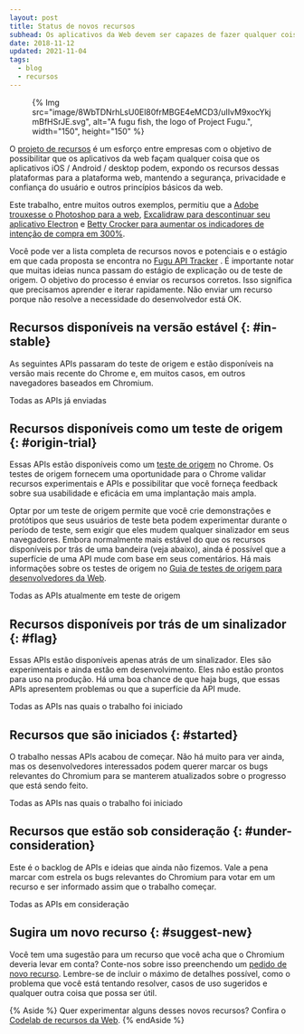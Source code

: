 ```yaml
---
layout: post
title: Status de novos recursos
subhead: Os aplicativos da Web devem ser capazes de fazer qualquer coisa que os aplicativos iOS, Android e desktop possam. Os membros do projeto de recursos entre empresas querem possibilitar que você crie e entregue aplicativos na web aberta que nunca foram possíveis antes.
date: 2018-11-12
updated: 2021-11-04
tags:
  - blog
  - recursos
---
```


<figure data-float="right"> {% Img src="image/8WbTDNrhLsU0El80frMBGE4eMCD3/uIIvM9xocYkjmBfHSrJE.svg", alt="A fugu fish, the logo of Project Fugu.", width="150", height="150" %}</figure>

O [projeto de recursos](https://developers.google.com/web/updates/capabilities) é um esforço entre empresas com o objetivo de possibilitar que os aplicativos da web façam qualquer coisa que os aplicativos iOS / Android / desktop podem, expondo os recursos dessas plataformas para a plataforma web, mantendo a segurança, privacidade e confiança do usuário e outros princípios básicos da web.

Este trabalho, entre muitos outros exemplos, permitiu que a [Adobe trouxesse o Photoshop para a web](/ps-on-the-web/), [Excalidraw para descontinuar seu aplicativo Electron](/deprecating-excalidraw-electron/) e [Betty Crocker para aumentar os indicadores de intenção de compra em 300%](/betty-crocker/).

Você pode ver a lista completa de recursos novos e potenciais e o estágio em que cada proposta se encontra no [Fugu API Tracker](https://goo.gle/fugu-api-tracker) . É importante notar que muitas ideias nunca passam do estágio de explicação ou de teste de origem. O objetivo do processo é enviar os recursos corretos. Isso significa que precisamos aprender e iterar rapidamente. Não enviar um recurso porque não resolve a necessidade do desenvolvedor está OK.

## Recursos disponíveis na versão estável {: #in-stable}

As seguintes APIs passaram do teste de origem e estão disponíveis na versão mais recente do Chrome e, em muitos casos, em outros navegadores baseados em Chromium.

<a style="text-decoration: none;" class="w-button w-button--primary" href="https://fugu-tracker.web.app/#shipped">Todas as APIs já enviadas</a>

## Recursos disponíveis como um teste de origem {: #origin-trial}

Essas APIs estão disponíveis como um [teste de origem](https://developers.chrome.com/origintrials/#/trials/active) no Chrome. Os testes de origem fornecem uma oportunidade para o Chrome validar recursos experimentais e APIs e possibilitar que você forneça feedback sobre sua usabilidade e eficácia em uma implantação mais ampla.

Optar por um teste de origem permite que você crie demonstrações e protótipos que seus usuários de teste beta podem experimentar durante o período de teste, sem exigir que eles mudem qualquer sinalizador em seus navegadores. Embora normalmente mais estável do que os recursos disponíveis por trás de uma bandeira (veja abaixo), ainda é possível que a superfície de uma API mude com base em seus comentários. Há mais informações sobre os testes de origem no [Guia de testes de origem para desenvolvedores da Web](https://github.com/GoogleChrome/OriginTrials/blob/gh-pages/developer-guide.md).

<a style="text-decoration: none;" class="w-button w-button--primary" href="https://fugu-tracker.web.app/#origin-trial">Todas as APIs atualmente em teste de origem</a>

## Recursos disponíveis por trás de um sinalizador {: #flag}

Essas APIs estão disponíveis apenas atrás de um sinalizador. Eles são experimentais e ainda estão em desenvolvimento. Eles não estão prontos para uso na produção. Há uma boa chance de que haja bugs, que essas APIs apresentem problemas ou que a superfície da API mude.

<a style="text-decoration: none;" class="w-button w-button--primary" href="https://fugu-tracker.web.app/#started">Todas as APIs nas quais o trabalho foi iniciado</a>

## Recursos que são iniciados {: #started}

O trabalho nessas APIs acabou de começar. Não há muito para ver ainda, mas os desenvolvedores interessados podem querer marcar os bugs relevantes do Chromium para se manterem atualizados sobre o progresso que está sendo feito.

<a style="text-decoration: none;" class="w-button w-button--primary" href="https://fugu-tracker.web.app/#started">Todas as APIs nas quais o trabalho foi iniciado</a>

## Recursos que estão sob consideração {: #under-consideration}

Este é o backlog de APIs e ideias que ainda não fizemos. Vale a pena marcar com estrela os bugs relevantes do Chromium para votar em um recurso e ser informado assim que o trabalho começar.

<a style="text-decoration: none;" class="w-button w-button--primary" href="https://fugu-tracker.web.app/#under-consideration">Todas as APIs em consideração</a>

## Sugira um novo recurso {: #suggest-new}

Você tem uma sugestão para um recurso que você acha que o Chromium deveria levar em conta? Conte-nos sobre isso preenchendo um [pedido de novo recurso](https://goo.gl/qWhHXU). Lembre-se de incluir o máximo de detalhes possível, como o problema que você está tentando resolver, casos de uso sugeridos e qualquer outra coisa que possa ser útil.

{% Aside %} Quer experimentar alguns desses novos recursos? Confira o [Codelab de recursos da Web](https://developers.google.com/codelabs/project-fugu#0). {% endAside %}
